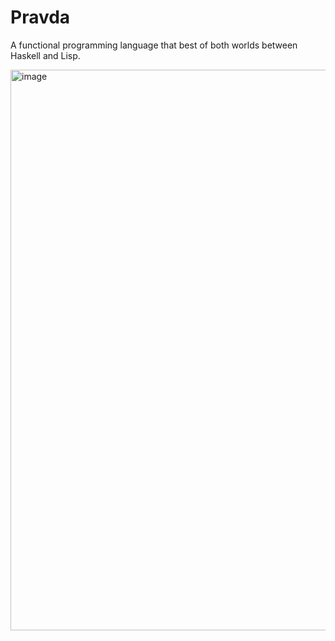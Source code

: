 # Pravda
A functional programming language that best of both worlds between Haskell and Lisp.

<img width="897" alt="image" src="https://github.com/user-attachments/assets/504ec279-95c8-4b80-9a9b-d2cc6938ab31">

